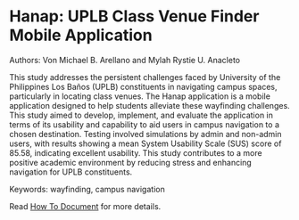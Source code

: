 # Hanap: UPLB Class Venue Finder Mobile Application
Authors: Von Michael B. Arellano and Mylah Rystie U. Anacleto

This study addresses the persistent challenges faced by University of the Philippines Los Baños (UPLB) constituents in navigating campus spaces, particularly in locating class venues. The Hanap application is a mobile application designed to help students alleviate these wayfinding challenges. This study aimed to develop, implement, and evaluate the application in terms of its usability and capability to aid users in campus navigation to a chosen destination. Testing involved simulations by admin and non-admin users, with results showing a mean System Usability Scale (SUS) score of 85.58, indicating excellent usability. This study contributes to a more positive academic environment by reducing stress and enhancing navigation for UPLB constituents.

Keywords: wayfinding, campus navigation

Read [How To Document](HOWTO.md) for more details.
